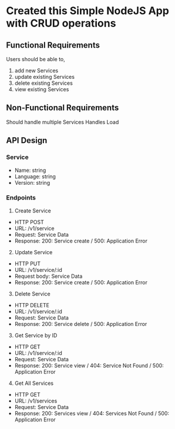 # Created this Simple NodeJS App with CRUD operations

## Functional Requirements

Users should be able to,
1. add new Services
2. update existing Services
3. delete existing Services
4. view existing Services

## Non-Functional Requirements

Should handle multiple Services
Handles Load


## API Design

### Service
- Name: string
- Language: string
- Version: string

### Endpoints

1. Create Service
- HTTP POST
- URL: /v1/service
- Request: Service Data
- Response: 200: Service create / 500: Application Error

2. Update Service
- HTTP PUT
- URL: /v1/service/:id
- Request body: Service Data
- Response: 200: Service create / 500: Application Error

3. Delete Service
- HTTP DELETE
- URL: /v1/service/:id
- Request: Service Data
- Response: 200: Service delete / 500: Application Error

3. Get Service by ID
- HTTP GET
- URL: /v1/service/:id
- Request: Service Data
- Response: 200: Service view / 404: Service Not Found / 500: Application Error

4. Get All Services
- HTTP GET
- URL: /v1/services
- Request: Service Data
- Response: 200: Services view / 404: Services Not Found / 500: Application Error
